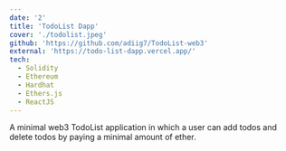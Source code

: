 ```yaml
---
date: '2'
title: 'TodoList Dapp'
cover: './todolist.jpeg'
github: 'https://github.com/adiig7/TodoList-web3'
external: 'https://todo-list-dapp.vercel.app/'
tech:
  - Solidity
  - Ethereum
  - Hardhat
  - Ethers.js
  - ReactJS
---
```


A minimal web3 TodoList application in which a user can add todos and delete todos by paying a minimal amount of ether.
